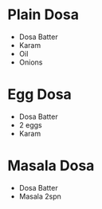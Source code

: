 # Plain Dosa

* Dosa Batter
* Karam
* Oil
* Onions

# Egg Dosa
* Dosa Batter
* 2 eggs
* Karam


# Masala Dosa
* Dosa Batter
* Masala 2spn


